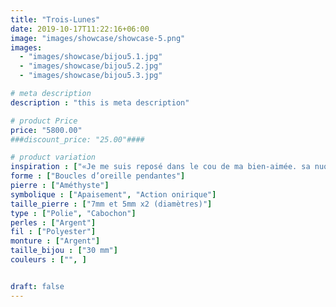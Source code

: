 ```yaml
---
title: "Trois-Lunes"
date: 2019-10-17T11:22:16+06:00
image: "images/showcase/showcase-5.png"
images: 
  - "images/showcase/bijou5.1.jpg"
  - "images/showcase/bijou5.2.jpg"
  - "images/showcase/bijou5.3.jpg"

# meta description
description : "this is meta description"

# product Price
price: "5800.00"
###discount_price: "25.00"####

# product variation
inspiration : ["«Je me suis reposé dans le cou de ma bien-aimée. sa nuque comme horizon, son écoute comme souffle, et ses trois lunes comme miroir de son éternité.»"]
forme : ["Boucles d’oreille pendantes"]
pierre : ["Améthyste"]
symbolique : ["Apaisement", "Action onirique"]
taille_pierre : ["7mm et 5mm x2 (diamètres)"]
type : ["Polie", "Cabochon"]
perles : ["Argent"]
fil : ["Polyester"]
monture : ["Argent"]
taille_bijou : ["30 mm"]
couleurs : ["", ]


draft: false
---
```


